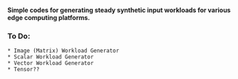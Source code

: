 #### Simple codes for generating steady synthetic input workloads for various edge computing platforms.


### To Do:
	* Image (Matrix) Workload Generator
	* Scalar Workload Generator
	* Vector Workload Generator
	* Tensor??
